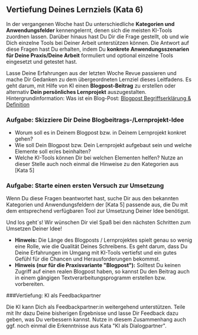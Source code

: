 ## Vertiefung Deines Lernziels (Kata 6)

In der vergangenen Woche hast Du unterschiedliche **Kategorien und Anwendungsfelder** kennengelernt, denen sich die meisten KI-Tools zuordnen lassen. Darüber hinaus hast Du Dir die Frage gestellt, ob und wie Dich einzelne Tools bei Deiner Arbeit unterstützen können. Die Antwort auf diese Fragen hast Du erhalten, indem Du **konkrete Anwendungsszenarien für Deine Praxis/Deine Arbeit** formuliert und optional einzelne Tools eingesetzt und getestet hast.

Lasse Deine Erfahrungen aus der letzten Woche Revue passieren und mache Dir Gedanken zu dem übergeordneten Lernziel dieses Leitfadens. Es geht darum, mit Hilfe von KI einen **Blogpost-Beitrag** zu erstellen oder alternativ **Dein persönliches Lernprojekt** auszugestalten. Hintergrundinformation: Was ist ein Blog-Post: [Blogpost Begriffserklärung &amp; Definition](https://www.seo-analyse.com/seo-lexikon/b/blogpost/) 

### Aufgabe: Skizziere Dir Deine Blogbeitrags-/Lernprojekt-Idee

- Worum soll es in Deinem Blogpost bzw. in Deinem Lernprojekt konkret gehen?
- Wie soll Dein Blogpost bzw. Dein Lernprojekt aufgebaut sein und welche Elemente soll er/es beinhalten?
- Welche KI-Tools können Dir bei welchen Elementen helfen? Nutze an dieser Stelle auch noch einmal die Hinweise zu den Kategorien aus [Kata 5]

### Aufgabe: Starte einen ersten Versuch zur Umsetzung
Wenn Du diese Fragen beantwortet hast, suche Dir aus den bekannten Kategorien und Anwendungsfeldern der [Kata 5] passende aus, die Du mit dem entsprechend verfügbaren Tool zur Umsetzung Deiner Idee benötigst.

Und los geht´s! Wir wünschen Dir viel Spaß bei den nächsten Schritten zum Umsetzen Deiner Idee!

- **Hinweis:** Die Länge des Blogposts / Lernprojektes spielt genau so wenig eine Rolle, wie die Qualität Deines Schreibens. Es geht darum, dass Du Deine Erfahrungen im Umgang mit KI-Tools vertiefst und ein gutes Gefühl für die Chancen und Herausforderungen bekommst.
- **Hinweis (nur für die Praxisvariante "Blogpost"):** Solltest Du keinen Zugriff auf einen realen Blogpost haben, so kannst Du den Beitrag auch in einem gängigen Textverarbeitungsprogramm erstellen bzw. vorbereiten.

###Vertiefung: KI als Feedbackpartner

Die KI kann Dich als Feedbackpartner:in weitergehend unterstützen. Teile mit Ihr dazu Deine bisherigen Ergebnisse und lasse Dir Feedback dazu geben, was Du verbessern kannst. Nutze in diesem Zusammenhang auch ggf. noch einmal die Erkenntnisse aus Kata "KI als Dialogpartner".
